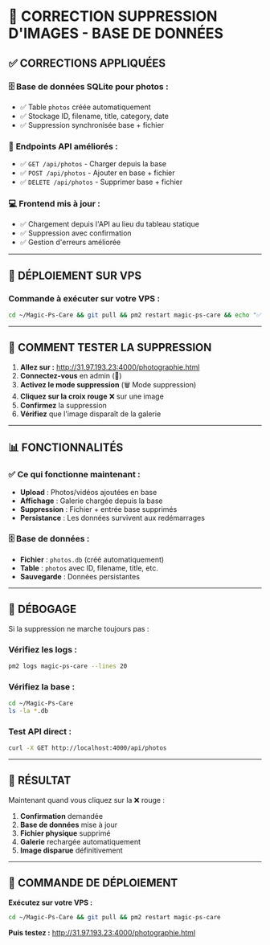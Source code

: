 # 🔧 CORRECTION SUPPRESSION D'IMAGES - BASE DE DONNÉES

## ✅ CORRECTIONS APPLIQUÉES

### 🗄️ **Base de données SQLite pour photos :**
- ✅ Table `photos` créée automatiquement
- ✅ Stockage ID, filename, title, category, date
- ✅ Suppression synchronisée base + fichier

### 🔄 **Endpoints API améliorés :**
- ✅ `GET /api/photos` - Charger depuis la base
- ✅ `POST /api/photos` - Ajouter en base + fichier  
- ✅ `DELETE /api/photos` - Supprimer base + fichier

### 💻 **Frontend mis à jour :**
- ✅ Chargement depuis l'API au lieu du tableau statique
- ✅ Suppression avec confirmation
- ✅ Gestion d'erreurs améliorée

---

## 🚀 DÉPLOIEMENT SUR VPS

### **Commande à exécuter sur votre VPS :**

```bash
cd ~/Magic-Ps-Care && git pull && pm2 restart magic-ps-care && echo "✅ Suppression d'images corrigée !"
```

---

## 🎯 COMMENT TESTER LA SUPPRESSION

1. **Allez sur :** http://31.97.193.23:4000/photographie.html
2. **Connectez-vous** en admin (🔑)
3. **Activez le mode suppression** (🗑️ Mode suppression)
4. **Cliquez sur la croix rouge** ❌ sur une image
5. **Confirmez** la suppression
6. **Vérifiez** que l'image disparaît de la galerie

---

## 📊 FONCTIONNALITÉS

### ✅ **Ce qui fonctionne maintenant :**
- **Upload** : Photos/vidéos ajoutées en base
- **Affichage** : Galerie chargée depuis la base
- **Suppression** : Fichier + entrée base supprimés
- **Persistance** : Les données survivent aux redémarrages

### 🗄️ **Base de données :**
- **Fichier** : `photos.db` (créé automatiquement)
- **Table** : `photos` avec ID, filename, title, etc.
- **Sauvegarde** : Données persistantes

---

## 🐛 DÉBOGAGE

Si la suppression ne marche toujours pas :

### **Vérifiez les logs :**
```bash
pm2 logs magic-ps-care --lines 20
```

### **Vérifiez la base :**
```bash
cd ~/Magic-Ps-Care
ls -la *.db
```

### **Test API direct :**
```bash
curl -X GET http://localhost:4000/api/photos
```

---

## 🎉 RÉSULTAT

Maintenant quand vous cliquez sur la ❌ rouge :
1. **Confirmation** demandée
2. **Base de données** mise à jour  
3. **Fichier physique** supprimé
4. **Galerie** rechargée automatiquement
5. **Image disparue** définitivement

---

## 🚀 COMMANDE DE DÉPLOIEMENT

**Exécutez sur votre VPS :**

```bash
cd ~/Magic-Ps-Care && git pull && pm2 restart magic-ps-care
```

**Puis testez :** http://31.97.193.23:4000/photographie.html
